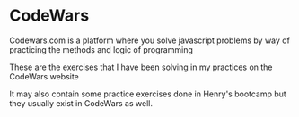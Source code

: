 # CodeWars

Codewars.com is a platform where you solve javascript problems by way of practicing the methods and logic of programming

These are the exercises that I have been solving in my practices on the CodeWars website

It may also contain some practice exercises done in Henry's bootcamp but they usually exist in CodeWars as well.
